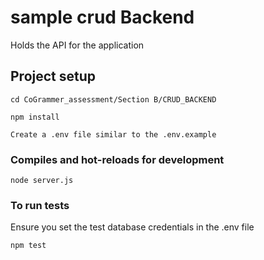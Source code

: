 # sample crud Backend
Holds the API for the application


## Project setup
```
cd CoGrammer_assessment/Section B/CRUD_BACKEND
```

```
npm install
```

```
Create a .env file similar to the .env.example
```

### Compiles and hot-reloads for development
```
node server.js
```

### To run tests
Ensure you set the test database credentials in the .env file

```
npm test
```

